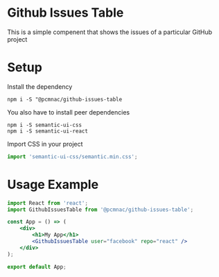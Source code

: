 # Github Issues Table

This is a simple compenent that shows the issues of a particular GitHub project

# Setup

Install the dependency
```
npm i -S "@pcmnac/github-issues-table
```

You also have to install peer dependencies

```
npm i -S semantic-ui-css
npm i -S semantic-ui-react
```

Import CSS in your project
```jsx
import 'semantic-ui-css/semantic.min.css';
```

# Usage Example

```jsx
import React from 'react';
import GithubIssuesTable from '@pcmnac/github-issues-table';

const App = () => (
    <div>
        <h1>My App</h1>
        <GithubIssuesTable user="facebook" repo="react" />
    </div>
);

export default App;
```